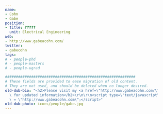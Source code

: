 ```yaml
---
name:
- Cohn
- Gabe
position:
- title: ?????
  unit: Electrical Engineering
web:
- http://www.gabeacohn.com/
twitter:
- gabecohn
tags:
# - people-phd
# - people-masters
# - people-ugrad

############################################################
# These fields are provided to ease migration of old content.
# They are not used, and should be deleted when no longer desired.
old-dub-bio: "<h2>Please visit my <a href=\"http://www.gabeacohn.com/\">personal website</a>\
  \ for updated information</h2>\r\n\r\n<script type=\"text/javascript\">window.location\
  \ = \"http://www.gabeacohn.com\";</script>"
old-dub-photo: icons/people/gabe.jpg
---
```

